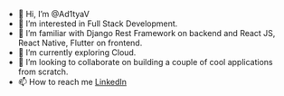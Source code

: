 - 👋 Hi, I’m @Ad1tyaV
- 👀 I’m interested in Full Stack Development.
- 👀 I’m familiar with Django Rest Framework on backend and React JS, React Native, Flutter on frontend.
- 🌱 I’m currently exploring Cloud.
- 💞️ I’m looking to collaborate on building a couple of cool applications from scratch.
- 📫 How to reach me <a href="https://www.linkedin.com/in/aditya-vadrevu/">LinkedIn</a>

<!---
Ad1tyaV/Ad1tyaV is a ✨ special ✨ repository because its `README.md` (this file) appears on your GitHub profile.
You can click the Preview link to take a look at your changes.
--->
